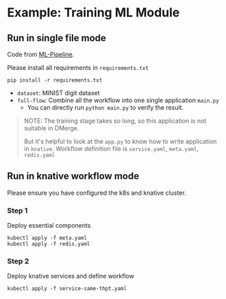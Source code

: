 # Example: Training ML Module


## Run in single file mode
Code from [ML-Pipeline](https://github.com/icanforce/Orion-OSDI22/tree/main/Benchmarks_AWS_Lambda/ML-Pipeline).

Please install all requirements in `requirements.txt`

```shell
pip install -r requirements.txt
```

- `dataset`: MINIST digit dataset
- `full-flow`: Combine all the workflow into one single application `main.py`
  - You can directly run `python main.py` to verify the result.

> NOTE: The training stage takes so long, so this application is not suitable in DMerge.
> 
> But it's helpful to look at the `app.py` to know how to write application in `knative`. Workflow definition file is `service.yaml`, `meta.yaml`, `redis.yaml`


## Run in knative workflow mode
Please ensure you have configured the k8s and knative cluster.

### Step 1
Deploy essential components
```shell
kubectl apply -f meta.yaml
kubectl apply -f redis.yaml
```


### Step 2
Deploy knative services and define workflow

```shell
kubectl apply -f service-same-thpt.yaml
```